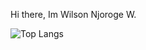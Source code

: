 Hi there, Im Wilson Njoroge W.



![Top Langs](https://github-readme-stats.vercel.app/api/top-langs/?username=wilsonnjoroge&layout=compact)
